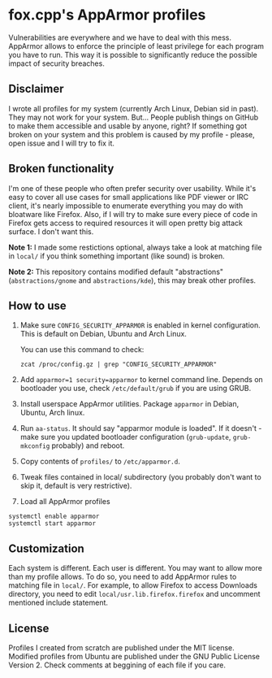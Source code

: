 fox.cpp's AppArmor profiles
==============================

Vulnerabilities are everywhere and we have to deal with this mess. AppArmor
allows to enforce the principle of least privilege for each program you have to
run. This way it is possible to significantly reduce the possible impact of
security breaches.


Disclaimer
--------------

I wrote all profiles for my system (currently Arch Linux, Debian sid in past).
They may not work for your system. But... People publish things on GitHub to
make them accessible and usable by anyone, right? If something got broken on
your system and this problem is caused by my profile - please, open issue and I
will try to fix it.

Broken functionality
------------------------

I'm one of these people who often prefer security over usability. While it's
easy to cover all use cases for small applications like PDF viewer or IRC
client, it's nearly impossible to enumerate everything you may do with
bloatware like Firefox.  Also, if I will try to make sure every piece of code in
Firefox gets access to required resources it will open pretty big attack
surface. I don't want this.

**Note 1:** I made some restictions optional, always take a look at matching file
in `local/` if you think something important (like sound) is broken.

**Note 2:** This repository contains modified default "abstractions"
(`abstractions/gnome` and `abstractions/kde`), this may break other profiles.

How to use
--------------

1. Make sure `CONFIG_SECURITY_APPARMOR` is enabled in kernel configuration.
   This is default on Debian, Ubuntu and Arch Linux.

   You can use this command to check:
   ```
   zcat /proc/config.gz | grep "CONFIG_SECURITY_APPARMOR"
   ```

2. Add `apparmor=1 security=apparmor` to kernel command line.
   Depends on bootloader you use, check `/etc/default/grub` if you are using GRUB.

3. Install userspace AppArmor utilities.
   Package `apparmor` in Debian, Ubuntu, Arch linux.

4. Run `aa-status`. It should say "apparmor module is loaded".
   If it doesn't - make sure you updated bootloader configuration 
   (`grub-update`, `grub-mkconfig` probably) and reboot.

5. Copy contents of `profiles/` to `/etc/apparmor.d`.

6. Tweak files contained in local/ subdirectory (you probably don't want to
   skip it, default is very restrictive).

6. Load all AppArmor profiles
```
systemctl enable apparmor
systemctl start apparmor
```

Customization
--------------

Each system is different. Each user is different. You may want to allow more
than my profile allows. To do so, you need to add AppArmor rules to matching
file in `local/`. For example, to allow Firefox to access Downloads directory,
you need to edit `local/usr.lib.firefox.firefox` and uncomment mentioned
include statement.

License
--------------

Profiles I created from scratch are published under the MIT license.
Modified profiles from Ubuntu are published under the GNU Public License Version 2.
Check comments at beggining of each file if you care.

